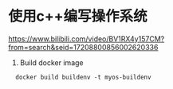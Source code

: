 # 使用c++编写操作系统
https://www.bilibili.com/video/BV1RX4y157CM?from=search&seid=17208800856002620336





1. Build docker image
```
  docker build buildenv -t myos-buildenv
```
